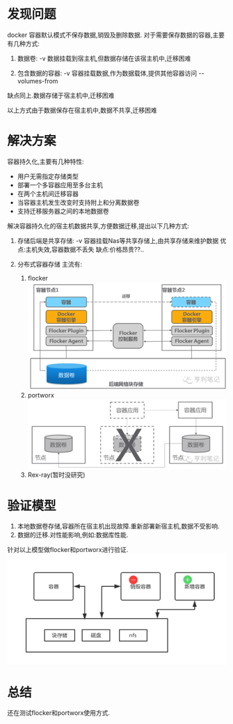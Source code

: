# 发现问题
docker 容器默认模式不保存数据,销毁及删除数据.
对于需要保存数据的容器,主要有几种方式:

1. 数据卷:
    -v 数据挂载到宿主机,但数据存储在该宿主机中,迁移困难
    
1. 包含数据的容器:
    -v 容器挂载数据,作为数据载体,提供其他容器访问 --volumes-from
    
缺点同上.数据存储于宿主机中,迁移困难

以上方式由于数据保存在宿主机中,数据不共享,迁移困难


# 解决方案

容器持久化,主要有几种特性:
+ 用户无需指定存储类型
+ 部署一个多容器应用至多台主机
+ 在两个主机间迁移容器
+ 当容器主机发生改变时支持附上和分离数据卷
+ 支持迁移服务器之间的本地数据卷


解决容器持久化的宿主机数据共享,方便数据迁移,提出以下几种方式:

1. 存储后端是共享存储:
    -v 容器挂载Nas等共享存储上,由共享存储来维护数据
    优点:主机失效,容器数据不丢失
    缺点:价格昂贵??..

2. 分布式容器存储
主流有:
    1. flocker
        ![](/assets/Snip20171206_1.png)
    2. portworx
        ![](/assets/Snip20171206_3.png)
    3. Rex-ray(暂时没研究)



# 验证模型
1. 本地数据卷存储,容器所在宿主机出现故障.重新部署新宿主机,数据不受影响.
2. 数据的迁移.对性能影响,例如:数据库性能.

针对以上模型做flocker和portworx进行验证.
![](/assets/storage.png)



# 总结
还在测试flocker和portworx使用方式.


